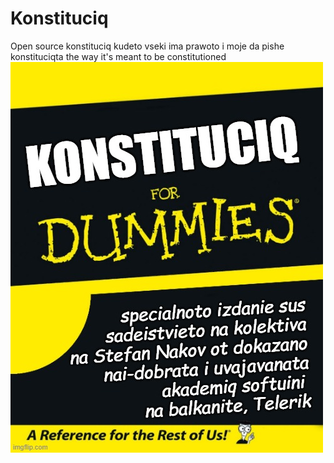 # Konstituciq
Open source konstituciq kudeto vseki ima prawoto i moje da pishe konstituciqta the way it's meant to be constitutioned
![alt text](https://github.com/Bai-Tosho/Konstituciq/blob/main/konstituciq-for-dummies.jpg?raw=true)

